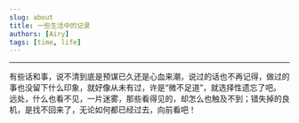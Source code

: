 ```yaml
---
slug: about
title: 一些生活中的记录
authors: [Airy]
tags: [time, life]
---
```


---

有些话和事，说不清到底是预谋已久还是心血来潮，说过的话也不再记得，做过的事也没留下什么印象，就好像从未有过，许是“微不足道”，就选择性遗忘了吧。 远处，什么也看不见，一片迷雾，那些看得见的，却怎么也触及不到；错失掉的良机，是找不回来了，无论如何都已经过去，向前看吧！
